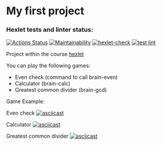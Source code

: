 # My first project

### Hexlet tests and linter status:
[![Actions Status](https://github.com/Vasiliii3/python-project-lvl1/workflows/hexlet-check/badge.svg)](https://github.com/Vasiliii3/python-project-lvl1/actions)
[![Maintainability](https://api.codeclimate.com/v1/badges/a88785ff5134935ffafa/maintainability)](https://codeclimate.com/github/Vasiliii3/python-project-lvl1/maintainability)
[![hexlet-check](https://github.com/Vasiliii3/python-project-lvl1/actions/workflows/hexlet-check.yml/badge.svg)](https://github.com/Vasiliii3/python-project-lvl1/actions/workflows/hexlet-check.yml)
[![test lint](https://github.com/Vasiliii3/python-project-lvl1/actions/workflows/lint.yml/badge.svg)](https://github.com/Vasiliii3/python-project-lvl1/actions/workflows/lint.yml)

Project within the course [hexlet](https://ru.hexlet.io/)

You can play the following games:

* Even check (command to call brain-even)
* Calculator (brain-calc)
* Greatest common divider (brain-gcd)


Game Example:

Even check
[![asciicast](https://asciinema.org/a/UjbmIxsNZ9RpniWBD3xvimqcJ.svg)](https://asciinema.org/a/UjbmIxsNZ9RpniWBD3xvimqcJ)

Calculator
[![asciicast](https://asciinema.org/a/xsSoMnIoULSgj2FiS5Y8tCL12.svg)](https://asciinema.org/a/xsSoMnIoULSgj2FiS5Y8tCL12)

Greatest common divider
[![asciicast](https://asciinema.org/a/QNp1oIRiW77IiYlD5seoAZDp3.svg)](https://asciinema.org/a/QNp1oIRiW77IiYlD5seoAZDp3)
